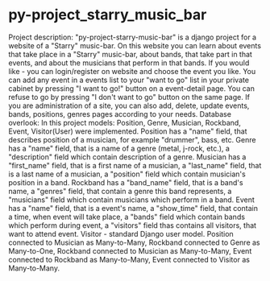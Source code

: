 # py-project_starry_music_bar
Project description:
    "py-project-starry-music-bar" is a django project for a website of a "Starry" music-bar.
On this website you can learn about events that take place in a "Starry" music-bar, about 
bands, that take part in that events, and about the musicians that perform in that bands.
    If you would like - you can login/register on website and choose the event you like. You can 
add any event in a events list to your "want to go" list in your private cabinet by pressing
"I want to go!" button on a event-detail page. 
    You can refuse to go by pressing "I don't want to go" button on the same page. If you are 
administration of a site, you can also add, delete, update events, bands, positions, genres 
pages according to your needs.
    Database overlook:
        In this project models: Position, Genre, Musician, Rockband, Event, Visitor(User) were 
implemented. 
    Position has a "name" field, that describes position of a musician, for example "drummer",
bass, etc.
    Genre has a "name" field, that is a name of a genre (metal, j-rock, etc.), a "description" field
which contain description of a genre.
    Musician has a "first_name" field, that is a first name of a musician, a "last_name" field, 
that is a last name of a musician, a "position" field which contain musician's position in a band.
    Rockband has a "band_name" field, that is a band's name, a "genres" field, that contain a genre 
this band represents, a "musicians" field which contain musicians which perform in a band.
    Event has a "name" field, that is a event's name, a "show_time" field, that contain a time, when
event will take place, a "bands" field which contain bands which perform during event, a "visitors"
field thas contains all visitors, that want to attend event.
    Visitor - standard Django user model.
    Position connected to Musician as Many-to-Many, Rockband connected to Genre as Many-to-One,
Rockband connected to Musician as Many-to-Many, Event connected to Rockband as Many-to-Many, Event
connected to Visitor as Many-to-Many.